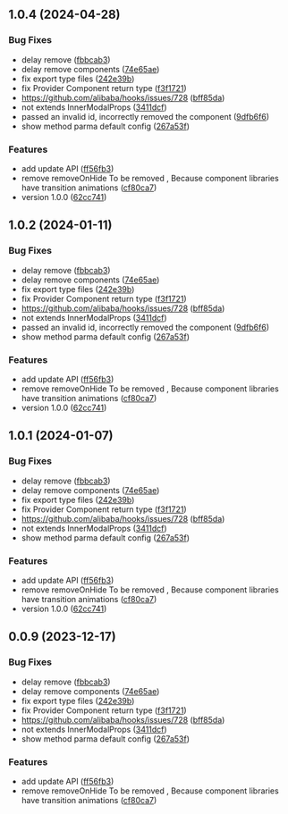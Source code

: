 ## 1.0.4 (2024-04-28)


### Bug Fixes

* delay remove ([fbbcab3](https://github.com/raotaohub/ez-modal-react/commit/fbbcab379cac4dadbc9ac071e7c343dbc67d667e))
* delay remove components ([74e65ae](https://github.com/raotaohub/ez-modal-react/commit/74e65ae9cc70bffebc68d36009b67d197bc2b9b7))
* fix export type files ([242e39b](https://github.com/raotaohub/ez-modal-react/commit/242e39bc112e58e450884451bf88cbfb0375701d))
* fix Provider Component return type ([f3f1721](https://github.com/raotaohub/ez-modal-react/commit/f3f1721e4a088a48b0eed78a73f0a89f5cc0dd58))
* https://github.com/alibaba/hooks/issues/728 ([bff85da](https://github.com/raotaohub/ez-modal-react/commit/bff85da95f357fe8dfd54670ef6f4cdf73e41140))
* not extends InnerModalProps ([3411dcf](https://github.com/raotaohub/ez-modal-react/commit/3411dcf593792464e10b8ac4e710e3f42d6d1a42))
* passed an invalid id, incorrectly removed the component ([9dfb6f6](https://github.com/raotaohub/ez-modal-react/commit/9dfb6f601738f81d8a3237f2b5d2bb54417b419b))
* show method parma default config ([267a53f](https://github.com/raotaohub/ez-modal-react/commit/267a53fc0d0c187094cc801fb5b9cba08e77ef60))


### Features

* add update API ([ff56fb3](https://github.com/raotaohub/ez-modal-react/commit/ff56fb33c59dc01a2278ba0675faab9cfbdd4ebc))
* remove removeOnHide To be removed , Because component libraries have transition animations ([cf80ca7](https://github.com/raotaohub/ez-modal-react/commit/cf80ca7d37d35279c4197f8db38942cc460d34bd))
* version 1.0.0 ([62cc741](https://github.com/raotaohub/ez-modal-react/commit/62cc741e6a9da12d9214ebfcce683cca9bee9b92))



## 1.0.2 (2024-01-11)


### Bug Fixes

* delay remove ([fbbcab3](https://github.com/raotaohub/ez-modal-react/commit/fbbcab379cac4dadbc9ac071e7c343dbc67d667e))
* delay remove components ([74e65ae](https://github.com/raotaohub/ez-modal-react/commit/74e65ae9cc70bffebc68d36009b67d197bc2b9b7))
* fix export type files ([242e39b](https://github.com/raotaohub/ez-modal-react/commit/242e39bc112e58e450884451bf88cbfb0375701d))
* fix Provider Component return type ([f3f1721](https://github.com/raotaohub/ez-modal-react/commit/f3f1721e4a088a48b0eed78a73f0a89f5cc0dd58))
* https://github.com/alibaba/hooks/issues/728 ([bff85da](https://github.com/raotaohub/ez-modal-react/commit/bff85da95f357fe8dfd54670ef6f4cdf73e41140))
* not extends InnerModalProps ([3411dcf](https://github.com/raotaohub/ez-modal-react/commit/3411dcf593792464e10b8ac4e710e3f42d6d1a42))
* passed an invalid id, incorrectly removed the component ([9dfb6f6](https://github.com/raotaohub/ez-modal-react/commit/9dfb6f601738f81d8a3237f2b5d2bb54417b419b))
* show method parma default config ([267a53f](https://github.com/raotaohub/ez-modal-react/commit/267a53fc0d0c187094cc801fb5b9cba08e77ef60))


### Features

* add update API ([ff56fb3](https://github.com/raotaohub/ez-modal-react/commit/ff56fb33c59dc01a2278ba0675faab9cfbdd4ebc))
* remove removeOnHide To be removed , Because component libraries have transition animations ([cf80ca7](https://github.com/raotaohub/ez-modal-react/commit/cf80ca7d37d35279c4197f8db38942cc460d34bd))
* version 1.0.0 ([62cc741](https://github.com/raotaohub/ez-modal-react/commit/62cc741e6a9da12d9214ebfcce683cca9bee9b92))



## 1.0.1 (2024-01-07)


### Bug Fixes

* delay remove ([fbbcab3](https://github.com/raotaohub/ez-modal-react/commit/fbbcab379cac4dadbc9ac071e7c343dbc67d667e))
* delay remove components ([74e65ae](https://github.com/raotaohub/ez-modal-react/commit/74e65ae9cc70bffebc68d36009b67d197bc2b9b7))
* fix export type files ([242e39b](https://github.com/raotaohub/ez-modal-react/commit/242e39bc112e58e450884451bf88cbfb0375701d))
* fix Provider Component return type ([f3f1721](https://github.com/raotaohub/ez-modal-react/commit/f3f1721e4a088a48b0eed78a73f0a89f5cc0dd58))
* https://github.com/alibaba/hooks/issues/728 ([bff85da](https://github.com/raotaohub/ez-modal-react/commit/bff85da95f357fe8dfd54670ef6f4cdf73e41140))
* not extends InnerModalProps ([3411dcf](https://github.com/raotaohub/ez-modal-react/commit/3411dcf593792464e10b8ac4e710e3f42d6d1a42))
* show method parma default config ([267a53f](https://github.com/raotaohub/ez-modal-react/commit/267a53fc0d0c187094cc801fb5b9cba08e77ef60))


### Features

* add update API ([ff56fb3](https://github.com/raotaohub/ez-modal-react/commit/ff56fb33c59dc01a2278ba0675faab9cfbdd4ebc))
* remove removeOnHide To be removed , Because component libraries have transition animations ([cf80ca7](https://github.com/raotaohub/ez-modal-react/commit/cf80ca7d37d35279c4197f8db38942cc460d34bd))
* version 1.0.0 ([62cc741](https://github.com/raotaohub/ez-modal-react/commit/62cc741e6a9da12d9214ebfcce683cca9bee9b92))



## 0.0.9 (2023-12-17)


### Bug Fixes

* delay remove ([fbbcab3](https://github.com/raotaohub/ez-modal-react/commit/fbbcab379cac4dadbc9ac071e7c343dbc67d667e))
* delay remove components ([74e65ae](https://github.com/raotaohub/ez-modal-react/commit/74e65ae9cc70bffebc68d36009b67d197bc2b9b7))
* fix export type files ([242e39b](https://github.com/raotaohub/ez-modal-react/commit/242e39bc112e58e450884451bf88cbfb0375701d))
* fix Provider Component return type ([f3f1721](https://github.com/raotaohub/ez-modal-react/commit/f3f1721e4a088a48b0eed78a73f0a89f5cc0dd58))
* https://github.com/alibaba/hooks/issues/728 ([bff85da](https://github.com/raotaohub/ez-modal-react/commit/bff85da95f357fe8dfd54670ef6f4cdf73e41140))
* not extends InnerModalProps ([3411dcf](https://github.com/raotaohub/ez-modal-react/commit/3411dcf593792464e10b8ac4e710e3f42d6d1a42))
* show method parma default config ([267a53f](https://github.com/raotaohub/ez-modal-react/commit/267a53fc0d0c187094cc801fb5b9cba08e77ef60))


### Features

* add update API ([ff56fb3](https://github.com/raotaohub/ez-modal-react/commit/ff56fb33c59dc01a2278ba0675faab9cfbdd4ebc))
* remove removeOnHide To be removed , Because component libraries have transition animations ([cf80ca7](https://github.com/raotaohub/ez-modal-react/commit/cf80ca7d37d35279c4197f8db38942cc460d34bd))




